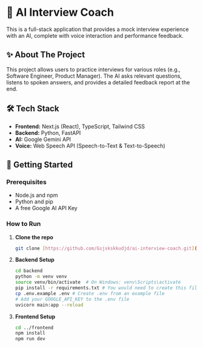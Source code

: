 # 🤖 AI Interview Coach

This is a full-stack application that provides a mock interview experience with an AI, complete with voice interaction and performance feedback.

## ✨ About The Project

This project allows users to practice interviews for various roles (e.g., Software Engineer, Product Manager). The AI asks relevant questions, listens to spoken answers, and provides a detailed feedback report at the end.

## 🛠️ Tech Stack

-   **Frontend:** Next.js (React), TypeScript, Tailwind CSS
-   **Backend:** Python, FastAPI
-   **AI:** Google Gemini API
-   **Voice:** Web Speech API (Speech-to-Text & Text-to-Speech)

## 🚀 Getting Started

### Prerequisites

-   Node.js and npm
-   Python and pip
-   A free Google AI API Key

### How to Run

1.  **Clone the repo**
    ```sh
    git clone [https://github.com/Gsjskskkudjd/ai-interview-coach.git](https://github.com/Gsjskskkudjd/ai-interview-coach.git)
    ```
2.  **Backend Setup**
    ```sh
    cd backend
    python -m venv venv
    source venv/bin/activate  # On Windows: venv\Scripts\activate
    pip install -r requirements.txt # You would need to create this file
    cp .env.example .env # Create .env from an example file
    # Add your GOOGLE_API_KEY to the .env file
    uvicorn main:app --reload
    ```
3.  **Frontend Setup**
    ```sh
    cd ../frontend
    npm install
    npm run dev
    ```